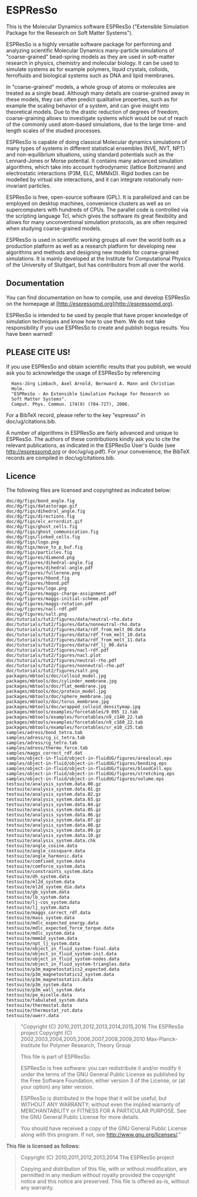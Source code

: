 # ESPResSo

This is the Molecular Dynamics software ESPResSo ("Extensible
Simulation Package for the Research on Soft Matter Systems").

ESPResSo is a highly versatile software package for performing and
analyzing scientific Molecular Dynamics many-particle simulations of
"coarse-grained" bead-spring models as they are used in soft-matter
research in physics, chemistry and molecular biology. It can be used
to simulate systems as for example polymers, liquid crystals,
colloids, ferrofluids and biological systems such as DNA and lipid
membranes.

In "coarse-grained" models, a whole group of atoms or molecules are
treated as a single bead.  Although many details are coarse-grained
away in these models, they can often predict qualitative properties,
such as for example the scaling behavior of a system, and can give
insight into theoretical models.  Due to the drastic reduction of
degrees of freedom, coarse-graining allows to investigate systems
which would be out of reach of the commonly used atom-based
simulations, due to the large time- and length scales of the studied
processes.

ESPResSo is capable of doing classical Molecular dynamics simulations
of many types of systems in different statistical ensembles (NVE, NVT,
NPT) and non-equilibrium situations, using standard potentials such as
the Lennard-Jones or Morse potential. It contains many advanced
simulation algorithms, which take into account hydrodynamic (lattice
Boltzmann) and electrostatic interactions (P3M, ELC, MMMxD). Rigid
bodies can be modelled by virtual site interactions, and it can
integrate rotationally non-invariant particles.

ESPResSo is free, open-source software (GPL). It is parallelized and
can be employed on desktop machines, convenience clusters as well as
on supercomputers with hundreds of CPUs. The parallel code is
controlled via the scripting language Tcl, which gives the software
its great flexibility and allows for many unconventional simulation
protocols, as are often required when studying coarse-grained models.

ESPResSo is used in scientific working groups all over the world both
as a production platform as well as a research platform for developing
new algorithms and methods and designing new models for coarse-grained
simulations.  It is mainly developed at the Institute for
Computational Physics of the University of Stuttgart, but has
contributors from all over the world.


## Documentation

You can find documentation on how to compile, use and develop ESPResSo
on the homepage at [http://espressomd.org](http://espressomd.org).

ESPResSo is intended to be used by people that have proper knowledge
of simulation techniques and know how to use them. We do not take
responsibility if you use ESPResSo to create and publish bogus
results. You have been warned!

## PLEASE CITE US!

If you use ESPResSo and obtain scientific results that you publish, we
would ask you to acknowledge the usage of ESPResSo by referencing

      Hans-Jörg Limbach, Axel Arnold, Bernward A. Mann and Christian
      Holm. 
      "ESPResSo - An Extensible Simulation Package for Research on
      Soft Matter Systems". 
      Comput. Phys. Commun. 174(9) (704-727), 2006.

For a BibTeX record, please refer to the key "espresso" in
doc/ug/citations.bib.

A number of algorithms in ESPResSo are fairly advanced and unique to
ESPResSo. The authors of these contributions kindly ask you to cite the
relevant publications, as indicated in the ESPResSo User's Guide
(see http://espressomd.org or doc/ug/ug.pdf). For your convenience, the
BibTeX records are compiled in doc/ug/citations.bib.

## Licence

The following files are licensed and copyrighted as indicated below:

```
doc/dg/figs/bond_angle.fig
doc/dg/figs/datastorage.gif
doc/dg/figs/dihedral_angle.fig
doc/dg/figs/directions.fig
doc/dg/figs/elc_errordist.gif
doc/dg/figs/ghost_cells.fig
doc/dg/figs/ghost_communication.fig
doc/dg/figs/linked_cells.fig
doc/dg/figs/logo.png
doc/dg/figs/move_to_p_buf.fig
doc/dg/figs/particles.fig
doc/ug/figures/diamond.png
doc/ug/figures/dihedral-angle.fig
doc/ug/figures/dihedral-angle.pdf
doc/ug/figures/fullerene.png
doc/ug/figures/hbond.fig
doc/ug/figures/hbond.pdf
doc/ug/figures/logo.png
doc/ug/figures/maggs-charge-assignment.pdf
doc/ug/figures/maggs-initial-scheme.pdf
doc/ug/figures/maggs-rotation.pdf
doc/ug/figures/nacl-rdf.pdf
doc/ug/figures/salt.png
doc/tutorials/tut2/figures/data/neutral-rho.data
doc/tutorials/tut2/figures/data/nonneutral-rho.data
doc/tutorials/tut2/figures/data/rdf_from_melt_00.data
doc/tutorials/tut2/figures/data/rdf_from_melt_10.data
doc/tutorials/tut2/figures/data/rdf_from_melt_11.data
doc/tutorials/tut2/figures/data/rdf_lj_00.data
doc/tutorials/tut2/figures/nacl-rdf.pdf
doc/tutorials/tut2/figures/nacl.plot
doc/tutorials/tut2/figures/neutral-rho.pdf
doc/tutorials/tut2/figures/nonneutral-rho.pdf
doc/tutorials/tut2/figures/salt.png
packages/mbtools/doc/colloid_model.jpg
packages/mbtools/doc/cylinder_membrane.jpg
packages/mbtools/doc/flat_membrane.jpg
packages/mbtools/doc/protein_model.jpg
packages/mbtools/doc/sphere_membrane.jpg
packages/mbtools/doc/torus_membrane.jpg
packages/mbtools/doc/wrapped_colloid_densitymap.jpg
packages/mbtools/examples/forcetables/9_095_11.tab
packages/mbtools/examples/forcetables/n9_c140_22.tab
packages/mbtools/examples/forcetables/n9_c160_22.tab
packages/mbtools/examples/forcetables/sr_e10_c25.tab
samples/adress/bond_tetra.tab
samples/adress/cg_ic_tetra.tab
samples/adress/cg_tetra.tab
samples/adress/thermo_force.tab
samples/maggs_correct_rdf.dat
samples/object-in-fluid/object-in-fluidUG/figures/arealocal.eps
samples/object-in-fluid/object-in-fluidUG/figures/bending.eps
samples/object-in-fluid/object-in-fluidUG/figures/bloodCell.eps
samples/object-in-fluid/object-in-fluidUG/figures/stretching.eps
samples/object-in-fluid/object-in-fluidUG/figures/volume.eps
testsuite/analysis_system.data.00.gz
testsuite/analysis_system.data.01.gz
testsuite/analysis_system.data.02.gz
testsuite/analysis_system.data.03.gz
testsuite/analysis_system.data.04.gz
testsuite/analysis_system.data.05.gz
testsuite/analysis_system.data.06.gz
testsuite/analysis_system.data.07.gz
testsuite/analysis_system.data.08.gz
testsuite/analysis_system.data.09.gz
testsuite/analysis_system.data.10.gz
testsuite/analysis_system.data.chk
testsuite/angle_cosine.data
testsuite/angle_cossquare.data
testsuite/angle_harmonic.data
testsuite/comfixed_system.data
testsuite/comforce_system.data
testsuite/constraints_system.data
testsuite/dh_system.data
testsuite/el2d_system.data
testsuite/el2d_system_die.data
testsuite/gb_system.data
testsuite/lb_system.data
testsuite/lj-cos_system.data
testsuite/lj_system.data
testsuite/maggs_correct_rdf.data
testsuite/mass_system.data
testsuite/mdlc_expected_energy.data
testsuite/mdlc_expected_force_torque.data
testsuite/mdlc_system.data
testsuite/mmm1d_system.data
testsuite/npt_lj_system.data
testsuite/object_in_fluid_system-final.data
testsuite/object_in_fluid_system-init.data
testsuite/object_in_fluid_system-nodes.data
testsuite/object_in_fluid_system-triangles.data
testsuite/p3m_magnetostatics2_expected.data
testsuite/p3m_magnetostatics2_system.data
testsuite/p3m_magnetostatics.data
testsuite/p3m_system.data
testsuite/p3m_wall_system.data
testsuite/pe_micelle.data
testsuite/tabulated_system.data
testsuite/thermostat.data
testsuite/thermostat_rot.data
testsuite/uwerr.data
```

> "Copyright (C) 2010,2011,2012,2013,2014,2015,2016 The ESPResSo project
> Copyright (C) 2002,2003,2004,2005,2006,2007,2008,2009,2010 
>  Max-Planck-Institute for Polymer Research, Theory Group
>  
> This file is part of ESPResSo.
>  
> ESPResSo is free software: you can redistribute it and/or modify it
> under the terms of the GNU General Public License as published by the
> Free Software Foundation, either version 3 of the License, or (at your
> option) any later version.
>  
> ESPResSo is distributed in the hope that it will be useful, but
> WITHOUT ANY WARRANTY; without even the implied warranty of
> MERCHANTABILITY or FITNESS FOR A PARTICULAR PURPOSE.  See the GNU
> General Public License for more details.
>  
> You should have received a copy of the GNU General Public License
> along with this program.  If not, see <http://www.gnu.org/licenses/>."

This file is licensed as follows:

> Copyright (C) 2010,2011,2012,2013,2014 The ESPResSo project
> 
> Copying and distribution of this file, with or without modification,
> are permitted in any medium without royalty provided the copyright
> notice and this notice are preserved.  This file is offered as-is,
>without any warranty.
